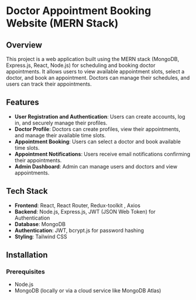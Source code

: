 # Doctor Appointment Booking Website (MERN Stack)

## Overview
This project is a web application built using the MERN stack (MongoDB, Express.js, React, Node.js) for scheduling and booking doctor appointments. It allows users to view available appointment slots, select a doctor, and book an appointment. Doctors can manage their schedules, and users can track their appointments.

## Features
- **User Registration and Authentication**: Users can create accounts, log in, and securely manage their profiles.
- **Doctor Profile**: Doctors can create profiles, view their appointments, and manage their available time slots.
- **Appointment Booking**: Users can select a doctor and book available time slots.
- **Appointment Notifications**: Users receive email notifications confirming their appointments.
- **Admin Dashboard**: Admin can manage users and doctors and view appointments.

## Tech Stack
- **Frontend**: React, React Router, Redux-toolkit , Axios
- **Backend**: Node.js, Express.js, JWT (JSON Web Token) for Authentication
- **Database**: MongoDB
- **Authentication**: JWT, bcrypt.js for password hashing
- **Styling**: Tailwind CSS

## Installation

### Prerequisites
- Node.js
- MongoDB (locally or via a cloud service like MongoDB Atlas)

